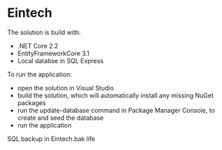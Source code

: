 # Eintech

The solution is build with:
* .NET Core 2.2
* EntityFrameworkCore 3.1
* Local databse in SQL Express

To run the application:
* open the solution in Visual Studio
* build the solution, which will automatically install any missing NuGet packages
* run the update-database command in Package Manager Console, to create and seed the database
* run the application

SQL backup in Eintech.bak life
